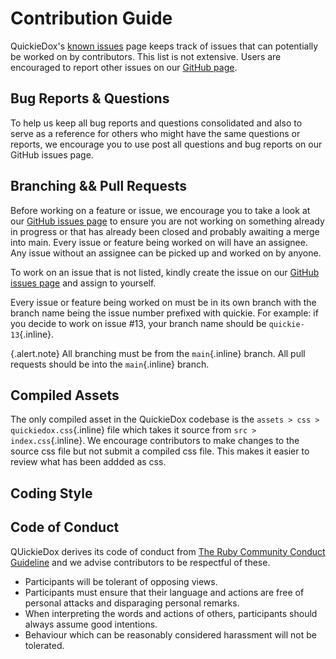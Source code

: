 # Contribution Guide 

QuickieDox's [known issues](known-issues) page keeps track of issues that can potentially be worked on by contributors. This list is not extensive. Users are encouraged to report other issues on our [GitHub page](https://github.com/mkocansey/quickiedox/issues).

## Bug Reports & Questions

To help us keep all bug reports and questions consolidated and also to serve as a reference for others who might have the same questions or reports, we encourage you to use post all questions and bug reports on our GitHub issues page.

## Branching && Pull Requests

Before working on a feature or issue, we encourage you to take a look at our [GitHub issues page](https://github.com/mkocansey/quickiedox/issues) to ensure you are not working on something already in progress or that has already been closed and probably awaiting a merge into main. Every issue or feature being worked on will have an assignee. Any issue without an assignee can be picked up and worked on by anyone. 

To work on an issue that is not listed, kindly create the issue on our [GitHub issues page](https://github.com/mkocansey/quickiedox/issues) and assign to yourself. 

Every issue or feature being worked on must be in its own branch with the branch name being the issue number prefixed with quickie. For example: if you decide to work on issue #13, your branch name should be `quickie-13`{.inline}.

{.alert.note}
All branching must be from the `main`{.inline} branch. All pull requests should be into the `main`{.inline} branch.



## Compiled Assets

The only compiled asset in the QuickieDox codebase is the `assets > css > quickiedox.css`{.inline} file which takes it source from `src > index.css`{.inline}. We encourage contributors to make changes to the source css file but not submit a compiled css file. This makes it easier to review what has been addded as css.


## Coding Style 



## Code of Conduct

QUickieDox derives its code of conduct from [The Ruby Community Conduct Guideline](https://www.ruby-lang.org/en/conduct/) and we advise contributors to be respectful of these.

* Participants will be tolerant of opposing views.
* Participants must ensure that their language and actions are free of personal attacks and disparaging personal remarks.
* When interpreting the words and actions of others, participants should always assume good intentions.
* Behaviour which can be reasonably considered harassment will not be tolerated.